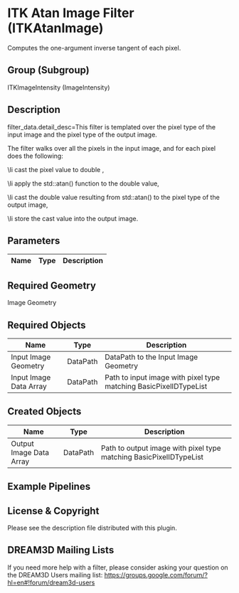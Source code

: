 # ITK Atan Image Filter (ITKAtanImage)

Computes the one-argument inverse tangent of each pixel.

## Group (Subgroup)

ITKImageIntensity (ImageIntensity)

## Description

filter_data.detail_desc=This filter is templated over the pixel type of the input image and the pixel type of the output image.

The filter walks over all the pixels in the input image, and for each pixel does the following:



\li cast the pixel value to double , 


\li apply the std::atan() function to the double value, 


\li cast the double value resulting from std::atan() to the pixel type of the output image, 


\li store the cast value into the output image.

## Parameters

| Name | Type | Description |
|------|------|-------------|

## Required Geometry

Image Geometry

## Required Objects

| Name |Type | Description |
|-----|------|-------------|
| Input Image Geometry | DataPath | DataPath to the Input Image Geometry |
| Input Image Data Array | DataPath | Path to input image with pixel type matching BasicPixelIDTypeList |

## Created Objects

| Name |Type | Description |
|-----|------|-------------|
| Output Image Data Array | DataPath | Path to output image with pixel type matching BasicPixelIDTypeList |

## Example Pipelines


## License & Copyright

Please see the description file distributed with this plugin.


## DREAM3D Mailing Lists

If you need more help with a filter, please consider asking your question on the DREAM3D Users mailing list:
https://groups.google.com/forum/?hl=en#!forum/dream3d-users


